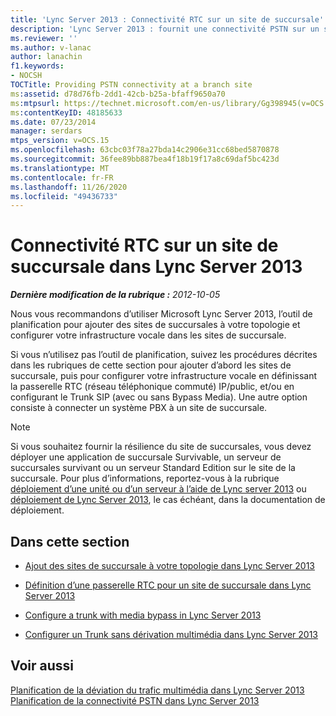 ```yaml
---
title: 'Lync Server 2013 : Connectivité RTC sur un site de succursale'
description: 'Lync Server 2013 : fournit une connectivité PSTN sur un site de succursale.'
ms.reviewer: ''
ms.author: v-lanac
author: lanachin
f1.keywords:
- NOCSH
TOCTitle: Providing PSTN connectivity at a branch site
ms:assetid: d78d76fb-2dd1-42cb-b25a-bfaff9650a70
ms:mtpsurl: https://technet.microsoft.com/en-us/library/Gg398945(v=OCS.15)
ms:contentKeyID: 48185633
ms.date: 07/23/2014
manager: serdars
mtps_version: v=OCS.15
ms.openlocfilehash: 63cbc03f78a27bda14c2906e31cc68bed5870878
ms.sourcegitcommit: 36fee89bb887bea4f18b19f17a8c69daf5bc423d
ms.translationtype: MT
ms.contentlocale: fr-FR
ms.lasthandoff: 11/26/2020
ms.locfileid: "49436733"
---
```

# <a name="providing-pstn-connectivity-at-a-branch-site-in-lync-server-2013"></a>Connectivité RTC sur un site de succursale dans Lync Server 2013

<div data-xmlns="http://www.w3.org/1999/xhtml">

<div class="topic" data-xmlns="http://www.w3.org/1999/xhtml" data-msxsl="urn:schemas-microsoft-com:xslt" data-cs="https://msdn.microsoft.com/">

<div data-asp="https://msdn2.microsoft.com/asp">



</div>

<div id="mainSection">

<div id="mainBody">

<span> </span>

_**Dernière modification de la rubrique :** 2012-10-05_

Nous vous recommandons d’utiliser Microsoft Lync Server 2013, l’outil de planification pour ajouter des sites de succursales à votre topologie et configurer votre infrastructure vocale dans les sites de succursale.

Si vous n’utilisez pas l’outil de planification, suivez les procédures décrites dans les rubriques de cette section pour ajouter d’abord les sites de succursale, puis pour configurer votre infrastructure vocale en définissant la passerelle RTC (réseau téléphonique commuté) IP/public, et/ou en configurant le Trunk SIP (avec ou sans Bypass Media). Une autre option consiste à connecter un système PBX à un site de succursale.

<div>


> [!NOTE]  
> Si vous souhaitez fournir la résilience du site de succursales, vous devez déployer une application de succursale Survivable, un serveur de succursales survivant ou un serveur Standard Edition sur le site de la succursale. Pour plus d’informations, reportez-vous à la rubrique <A href="lync-server-2013-deploying-a-survivable-branch-appliance-or-server.md">déploiement d’une unité ou d’un serveur à l’aide de Lync server 2013</A> ou <A href="lync-server-2013-deploying-lync-server.md">déploiement de Lync Server 2013</A>, le cas échéant, dans la documentation de déploiement.



</div>

<div>

## <a name="in-this-section"></a>Dans cette section

  - [Ajout des sites de succursale à votre topologie dans Lync Server 2013](lync-server-2013-add-branch-sites-to-your-topology.md)

  - [Définition d’une passerelle RTC pour un site de succursale dans Lync Server 2013](lync-server-2013-define-a-pstn-gateway-for-a-branch-site.md)

  - [Configure a trunk with media bypass in Lync Server 2013](lync-server-2013-configure-a-trunk-with-media-bypass.md)

  - [Configurer un Trunk sans dérivation multimédia dans Lync Server 2013](lync-server-2013-configure-a-trunk-without-media-bypass.md)

</div>

<div>

## <a name="see-also"></a>Voir aussi


[Planification de la déviation du trafic multimédia dans Lync Server 2013](lync-server-2013-planning-for-media-bypass.md)  
[Planification de la connectivité PSTN dans Lync Server 2013](lync-server-2013-planning-for-pstn-connectivity.md)  
  

</div>

</div>

<span> </span>

</div>

</div>

</div>

